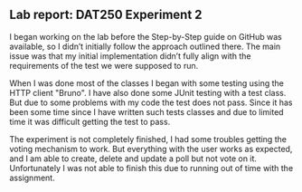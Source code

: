 ## Lab report: DAT250 Experiment 2

I began working on the lab before the Step-by-Step guide on GitHub was available, so I didn’t initially follow the approach outlined there. The main issue was that my initial implementation didn’t fully align with the requirements of the test we were supposed to run.

When I was done most of the classes I began with some testing using the HTTP client "Bruno". I have also done some JUnit testing with a test class. But due to some problems with my code the test does not pass. Since it has been some time since I have written such tests classes and due to limited time it was difficult getting the test to pass.  

The experiment is not completely finished, I had some troubles getting the voting mechanism to work. But everything with the user works as expected, and I am able to create, delete and update a poll but not vote on it. Unfortunately I was not able to finish this due to running out of time with the assignment.   
